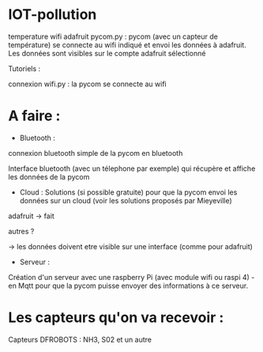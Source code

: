 # IOT-pollution

temperature wifi adafruit pycom.py : pycom (avec un capteur de température) se connecte au wifi indiqué et envoi les données à adafruit. Les données sont visibles sur le compte adafruit sélectionné

Tutoriels :

connexion wifi.py : la pycom se connecte au wifi


# A faire :

- Bluetooth : 

connexion bluetooth simple de la pycom en bluetooth

Interface bluetooth (avec un télephone par exemple) qui récupère et affiche les données de la pycom 

- Cloud :
Solutions (si possible gratuite) pour que la pycom envoi les données sur un cloud (voir les solutions proposés par Mieyeville)

adafruit -> fait

autres ?

-> les données doivent etre visible sur une interface (comme pour adafruit)

- Serveur :

Création d'un serveur avec une raspberry Pi (avec module wifi ou raspi 4) - en Mqtt pour que la pycom puisse envoyer des informations à ce serveur.



# Les capteurs qu'on va recevoir :

Capteurs DFROBOTS : NH3, S02 et un autre
